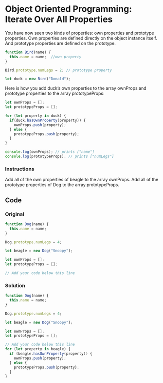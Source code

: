 # Object Oriented Programming: Iterate Over All Properties

You have now seen two kinds of properties: own properties and prototype properties. Own properties are defined directly on the object instance itself. And prototype properties are defined on the prototype.

```javascript
function Bird(name) {
  this.name = name;  //own property
}

Bird.prototype.numLegs = 2; // prototype property

let duck = new Bird("Donald");
```
Here is how you add duck’s own properties to the array ownProps and prototype properties to the array prototypeProps:

```javascript
let ownProps = [];
let prototypeProps = [];

for (let property in duck) {
  if(duck.hasOwnProperty(property)) {
    ownProps.push(property);
  } else {
    prototypeProps.push(property);
  }
}

console.log(ownProps); // prints ["name"]
console.log(prototypeProps); // prints ["numLegs"]
```

### Instructions

Add all of the own properties of beagle to the array ownProps. Add all of the prototype properties of Dog to the array prototypeProps.

## Code

### Original

```javascript
function Dog(name) {
  this.name = name;
}

Dog.prototype.numLegs = 4;

let beagle = new Dog("Snoopy");

let ownProps = [];
let prototypeProps = [];

// Add your code below this line
```

### Solution

```javascript
function Dog(name) {
  this.name = name;
}

Dog.prototype.numLegs = 4;

let beagle = new Dog("Snoopy");

let ownProps = [];
let prototypeProps = [];

// Add your code below this line 
for (let property in beagle) {
  if (beagle.hasOwnProperty(property)) {
    ownProps.push(property);
  } else {
    prototypeProps.push(property);
  }
}
```
